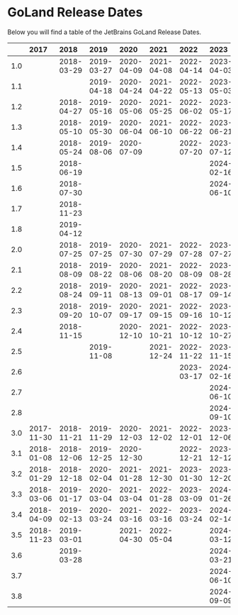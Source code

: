 # GoLand Release Dates
Below you will find a table of the JetBrains GoLand Release Dates.

|     | 2017       | 2018       | 2019       | 2020       | 2021       | 2022       | 2023       | 2024       | 2025       |
|----:|:-----------|:-----------|:-----------|:-----------|:-----------|:-----------|:-----------|:-----------|:-----------|
| 1.0 |            | 2018-03-29 | 2019-03-27 | 2020-04-09 | 2021-04-08 | 2022-04-14 | 2023-04-03 | 2024-04-04 | 2025-04-16 |
| 1.1 |            |            | 2019-04-18 | 2020-04-24 | 2021-04-22 | 2022-05-13 | 2023-05-03 | 2024-04-30 | 2025-05-12 |
| 1.2 |            | 2018-04-27 | 2019-05-16 | 2020-05-06 | 2021-05-25 | 2022-06-02 | 2023-05-17 | 2024-05-23 | 2025-06-05 |
| 1.3 |            | 2018-05-10 | 2019-05-30 | 2020-06-04 | 2021-06-10 | 2022-06-22 | 2023-06-21 | 2024-06-10 |            |
| 1.4 |            | 2018-05-24 | 2019-08-06 | 2020-07-09 |            | 2022-07-20 | 2023-07-12 | 2024-06-20 |            |
| 1.5 |            | 2018-06-19 |            |            |            |            | 2024-02-16 | 2024-08-06 |            |
| 1.6 |            | 2018-07-30 |            |            |            |            | 2024-06-10 | 2024-08-09 |            |
| 1.7 |            | 2018-11-23 |            |            |            |            |            |            |            |
| 1.8 |            | 2019-04-12 |            |            |            |            |            |            |            |
| 2.0 |            | 2018-07-25 | 2019-07-25 | 2020-07-30 | 2021-07-29 | 2022-07-28 | 2023-07-27 | 2024-08-07 |            |
| 2.1 |            | 2018-08-09 | 2019-08-22 | 2020-08-06 | 2021-08-20 | 2022-08-09 | 2023-08-28 | 2024-08-30 |            |
| 2.2 |            | 2018-08-24 | 2019-09-11 | 2020-08-13 | 2021-09-01 | 2022-08-17 | 2023-09-14 | 2024-09-19 |            |
| 2.3 |            | 2018-09-20 | 2019-10-07 | 2020-09-17 | 2021-09-15 | 2022-09-16 | 2023-10-12 | 2024-09-26 |            |
| 2.4 |            | 2018-11-15 |            | 2020-12-10 | 2021-10-21 | 2022-10-12 | 2023-10-27 | 2024-11-28 |            |
| 2.5 |            |            | 2019-11-08 |            | 2021-12-24 | 2022-11-22 | 2023-11-15 | 2025-04-24 |            |
| 2.6 |            |            |            |            |            | 2023-03-17 | 2024-02-16 |            |            |
| 2.7 |            |            |            |            |            |            | 2024-06-10 |            |            |
| 2.8 |            |            |            |            |            |            | 2024-09-10 |            |            |
| 3.0 | 2017-11-30 | 2018-11-21 | 2019-11-29 | 2020-12-03 | 2021-12-02 | 2022-12-01 | 2023-12-06 | 2024-11-14 |            |
| 3.1 | 2018-01-08 | 2018-12-06 | 2019-12-25 | 2020-12-30 |            | 2022-12-21 | 2023-12-12 | 2024-12-12 |            |
| 3.2 | 2018-01-29 | 2018-12-18 | 2020-02-04 | 2021-01-28 | 2021-12-30 | 2023-01-30 | 2023-12-20 | 2025-01-17 |            |
| 3.3 | 2018-03-06 | 2019-01-17 | 2020-03-04 | 2021-03-04 | 2022-01-28 | 2023-03-09 | 2024-01-26 | 2025-02-13 |            |
| 3.4 | 2018-04-09 | 2019-02-13 | 2020-03-24 | 2021-03-16 | 2022-03-16 | 2023-03-24 | 2024-02-14 | 2025-02-28 |            |
| 3.5 | 2018-11-23 | 2019-03-01 |            | 2021-04-30 | 2022-05-04 |            | 2024-03-12 | 2025-03-13 |            |
| 3.6 |            | 2019-03-28 |            |            |            |            | 2024-03-21 | 2025-05-29 |            |
| 3.7 |            |            |            |            |            |            | 2024-06-10 |            |            |
| 3.8 |            |            |            |            |            |            | 2024-09-09 |            |            |